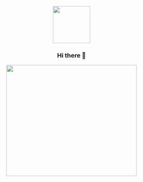 <div id="header" align="center">
  <img src="https://media.giphy.com/media/6Vb1dpG6jgGPa5x9iR/giphy.gif" width="100"/>


<div id="badges">
  <img src="https://komarev.com/ghpvc/?username=Alexandr-Mayyura&style=flat-square&color=blue" alt=""/>
</div>

### Hi there 👋

<div align="center">
  <img src="https://media.giphy.com/media/xT0Gqn9yuw8hnPGn5K/giphy.gif" width="350" height="300"/>
</div>
  

<!--
**Alexandr-Mayyura/Alexandr-Mayyura** is a ✨ _special_ ✨ repository because its `README.md` (this file) appears on your GitHub profile.

Here are some ideas to get you started:

- 🔭 I’m currently working on ...
- 🌱 I’m currently learning ...
- 👯 I’m looking to collaborate on ...
- 🤔 I’m looking for help with ...
- 💬 Ask me about ...
- 📫 How to reach me: ...
- 😄 Pronouns: ...
- ⚡ Fun fact: ...
-->
